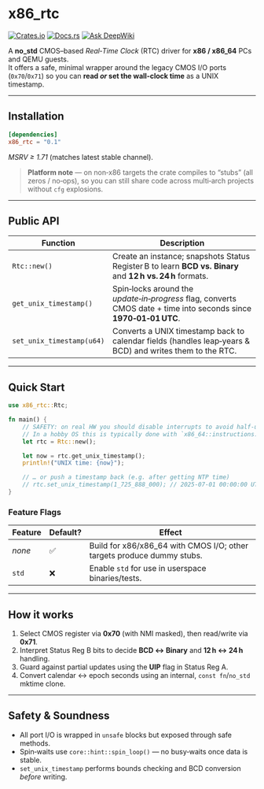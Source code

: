 
# x86_rtc

[![Crates.io](https://img.shields.io/crates/v/x86_rtc)](https://crates.io/crates/x86_rtc)
[![Docs.rs](https://docs.rs/x86_rtc/badge.svg)](https://docs.rs/x86_rtc)
[![Ask DeepWiki](https://deepwiki.com/badge.svg)](https://deepwiki.com/arceos-org/x86_rtc)

A **no\_std** CMOS–based *Real‑Time Clock* (RTC) driver for **x86 / x86_64** PCs and QEMU guests.  
It offers a safe, minimal wrapper around the legacy CMOS I/O ports (`0x70`/`0x71`) so you can **read _or_ set the wall‑clock time** as a UNIX timestamp.

---

## Installation

```toml
[dependencies]
x86_rtc = "0.1"
```

*MSRV ≥ 1.71* (matches latest stable channel).

> **Platform note** — on non‑x86 targets the crate compiles to “stubs” (all zeros / no‑ops), so you can still share code across multi‑arch projects without `cfg` explosions.

---

## Public API

| Function                  | Description                                                                                                       |
| ------------------------- | ----------------------------------------------------------------------------------------------------------------- |
| `Rtc::new()`              | Create an instance; snapshots Status Register B to learn **BCD vs. Binary** and **12 h vs. 24 h** formats.        |
| `get_unix_timestamp()`    | Spin‑locks around the *update‑in‑progress* flag, converts CMOS date + time into seconds since **1970‑01‑01 UTC**. |
| `set_unix_timestamp(u64)` | Converts a UNIX timestamp back to calendar fields (handles leap‑years & BCD) and writes them to the RTC.          |

---

## Quick Start

```rust
use x86_rtc::Rtc;

fn main() {
    // SAFETY: on real HW you should disable interrupts to avoid half‑updated reads.
    // In a hobby OS this is typically done with `x86_64::instructions::interrupts::disable();`
    let rtc = Rtc::new();

    let now = rtc.get_unix_timestamp();
    println!("UNIX time: {now}");

    // … or push a timestamp back (e.g. after getting NTP time)
    // rtc.set_unix_timestamp(1_725_888_000); // 2025‑07‑01 00:00:00 UTC
}
```

### Feature Flags

| Feature | Default? | Effect                                                                  |
| ------- | -------- | ----------------------------------------------------------------------- |
| *none*  | ✅        | Build for x86/x86\_64 with CMOS I/O; other targets produce dummy stubs. |
| `std`   | ❌        | Enable `std` for use in userspace binaries/tests.                       |

---

## How it works

1. Select CMOS register via **0x70** (with NMI masked), then read/write via **0x71**.
2. Interpret Status Reg B bits to decide **BCD ↔ Binary** and **12 h ↔ 24 h** handling.
3. Guard against partial updates using the **UIP** flag in Status Reg A.
4. Convert calendar <→ epoch seconds using an internal, `const fn`/`no_std` mktime clone.

---

## Safety & Soundness

* All port I/O is wrapped in `unsafe` blocks but exposed through safe methods.
* Spin‑waits use `core::hint::spin_loop()` — no busy‑waits once data is stable.
* `set_unix_timestamp` performs bounds checking and BCD conversion *before* writing.
